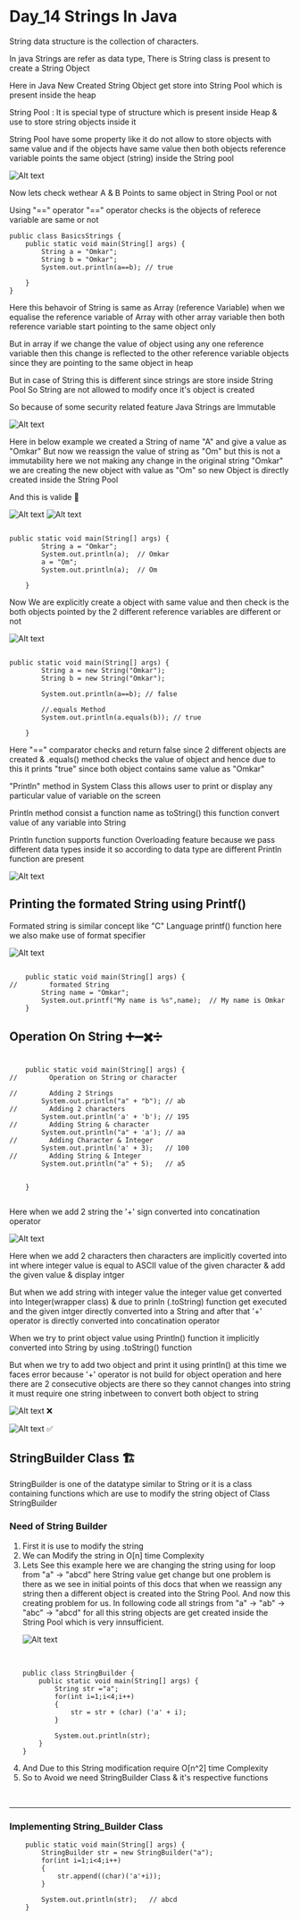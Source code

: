 # Day_14 Strings In Java

<p>String data structure is the collection of characters.</p>

<p>In java Strings are refer as data type, There is String class is present to create a String Object</p>

<p>Here in Java New Created String Object get store into String Pool which is present inside the heap</p>

<p>String Pool : It is special type of structure which is present inside Heap & use to store string objects inside it</p>

<p>String Pool have some property like it do not allow to store objects with same value and if the objects have same value then both objects reference variable points the same object (string) inside the String pool </p>

![Alt text](image-105.png)

<p>Now lets check wethear A & B Points to same object in String Pool or not</p>

<p>Using "==" operator "==" operator checks is the objects of referece variable are same or not</p>

```
public class BasicsStrings {
    public static void main(String[] args) {
        String a = "Omkar";
        String b = "Omkar";
        System.out.println(a==b); // true
        
    }
}
```

<p>Here this behavoir of String is same as Array (reference Variable) when we equalise the reference variable of Array with other array variable then both reference variable start pointing to the same object only</p>

<p>But in array if we change the value of object using any one reference variable then this change is reflected to the other reference variable objects since they are pointing to the same object in heap</p>

<p>But in case of String this is different since strings are store inside String Pool So String are not allowed to modify once it's object is created</p>

<p>So because of some security related feature Java Strings are Immutable</p>

![Alt text](image-109.png)

<p>Here in below example we created a String of name "A" and give a value as "Omkar" But now we reassign the value of string as "Om" but this is not a immutability here we not making any change in the original string "Omkar" we are creating the new object with value as "Om" so new Object is directly created inside the String Pool</p>

<p>And this is valide 💯</p>

![Alt text](image-106.png)
![Alt text](image-107.png)

```

public static void main(String[] args) {
        String a = "Omkar";
        System.out.println(a);  // Omkar
        a = "Om";
        System.out.println(a);  // Om

    }

```

<p>Now We are explicitly create a object with same value and then check is the both objects pointed by the 2 different reference variables are different or not</p>

![Alt text](image-108.png)

```

public static void main(String[] args) {
        String a = new String("Omkar");
        String b = new String("Omkar");

        System.out.println(a==b); // false

        //.equals Method
        System.out.println(a.equals(b)); // true

    }

```

<p>Here "==" comparator checks and return false since 2 different objects are created & .equals() method checks the value of object and hence due to this it prints "true" since both object contains same value as "Omkar"</p>

<p>"Println" method in System Class this allows user to print or display any particular value of variable on the screen</p>

<p>Println method consist a function name as toString() this function convert value of any variable into String</p>

<p>Println function supports function Overloading feature because we pass different data types inside it so according to data type are different Println function are present</p>

![Alt text](image-110.png)

<h2>Printing the formated String using Printf()</h2>

<p>Formated string is similar concept like "C" Language printf() function here we also make use of format specifier</p>

![Alt text](image-111.png)

```

    public static void main(String[] args) {
//        formated String
        String name = "Omkar";
        System.out.printf("My name is %s",name);  // My name is Omkar
    }

```


<h2>Operation On String ➕➖✖️➗</h2>

```

    public static void main(String[] args) {
//        Operation on String or character

//        Adding 2 Strings
        System.out.println("a" + "b"); // ab
//        Adding 2 characters
        System.out.println('a' + 'b'); // 195
//        Adding String & character
        System.out.println("a" + 'a'); // aa
//        Adding Character & Integer
        System.out.println('a' + 3);   // 100
//        Adding String & Integer
        System.out.println("a" + 5);   // a5


    }


```

<p>Here when we add 2 string the '+' sign converted into concatination operator</p>

![Alt text](image-116.png)

<p>Here when we add 2 characters then characters are implicitly coverted into int where integer value is equal to ASCII value of the given character & add the given value & display intger </p>

<p>But when we add string with integer value the integer value get converted into Integer(wrapper class) & due to prinln (.toString) function get executed and the given intger directly converted into a String and after that '+' operator is directly converted into concatination operator</p>

<p>When we try to print object value using Println() function it implicitly converted into String by using .toString() function</p>

<p> But when we try to add two object and print it using println() at this time we faces error because '+' operator is not build for object operation and here there are 2 consecutive objects are there so they cannot changes into string it must require one string inbetween to convert both object to string</p>

![Alt text](image-114.png)  ❌

![Alt text](image-115.png)  ✅


<h2> StringBuilder Class 🏗️</h2>
<p>StringBuilder is one of the datatype similar to String or it is a class containing functions which are use to modify the string object of Class StringBuilder</p>

<h3>Need of String Builder</h3>
<ol>
<li>First it is use to modify the string </li>
<li>We can Modify the string in O[n] time Complexity</li>
<li> 
Lets See this example here we are changing the string using for loop from "a" -> "abcd" here String value get change but one problem is there as we see in initial points of this docs that when we reassign any string then a different object is created into the String Pool. And now this creating problem for us. In following code all strings from "a" -> "ab" -> "abc" -> "abcd" for all this string objects are get created inside the String Pool which is very innsufficient.

<br>

![Alt text](image-117.png)

<br>

```
public class StringBuilder {
    public static void main(String[] args) {
        String str ="a";
        for(int i=1;i<4;i++)
        {
            str = str + (char) ('a' + i);
        }

        System.out.println(str);
    }
}
```

</li>
<li>And Due to this String modification require O[n^2] time Complexity</li>
<li> So to Avoid we need StringBuilder Class & it's respective functions</li>
</ol>

<br>
<hr>
<h3>Implementing String_Builder Class</h3>

```
    public static void main(String[] args) {
        StringBuilder str = new StringBuilder("a");
        for(int i=1;i<4;i++)
        {
            str.append((char)('a'+i));
        }

        System.out.println(str);   // abcd
    }

```




